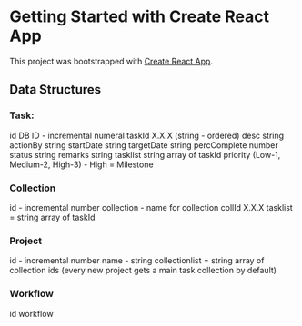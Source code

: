 # Getting Started with Create React App

This project was bootstrapped with [Create React App](https://github.com/facebook/create-react-app).

## Data Structures

### Task:
id	DB ID - incremental numeral
taskId	X.X.X (string - ordered)
desc	string
actionBy	string
startDate	string
targetDate	string
percComplete	number
status	string
remarks	string
tasklist	string array of taskId
priority (Low-1, Medium-2, High-3) - High = Milestone	

### Collection
id - incremental number
collection - name for collection
collId X.X.X
tasklist = string array of taskId

### Project
id - incremental number
name - string
collectionlist = string array of collection ids 
(every new project gets a main task collection by default)

### Workflow
id
workflow

